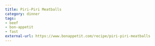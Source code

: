 ```yaml
---
title: Piri-Piri Meatballs
category: dinner
tags:
- beef
- bon-appetit
- fast
external-url: https://www.bonappetit.com/recipe/piri-piri-meatballs
---
```



